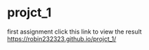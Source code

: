 # projct_1
first assignment
click this link to view the result  https://robin232323.github.io/projct_1/
